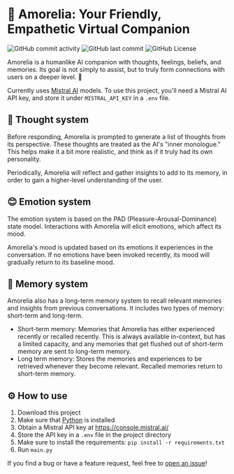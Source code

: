 # 💖 Amorelia: Your Friendly, Empathetic Virtual Companion

![GitHub commit activity](https://img.shields.io/github/commit-activity/m/fungamer2-2/HumanlikeAI)
![GitHub last commit](https://img.shields.io/github/last-commit/fungamer2-2/HumanlikeAI)
![GitHub License](https://img.shields.io/github/license/fungamer2-2/HumanlikeAI)


Amorelia is a humanlike AI companion with thoughts, feelings, beliefs, and memories. Its goal is not simply to assist, but to truly form connections with users on a deeper level. 💖

Currently uses [Mistral AI](https://mistral.ai) models. To use this project, you'll need a Mistral AI API key, and store it under `MISTRAL_API_KEY` in a `.env` file.

## 💭 Thought system

Before responding, Amorelia is prompted to generate a list of thoughts from its perspective. These thoughts are treated as the AI's "inner monologue." This helps make it a bit more realistic, and think as if it truly had its own personality.

Periodically, Amorelia will reflect and gather insights to add to its memory, in order to gain a higher-level understanding of the user.

## 😊 Emotion system

The emotion system is based on the PAD (Pleasure-Arousal-Dominance) state model. Interactions with Amorelia will elicit emotions, which affect its mood.

Amorelia's mood is updated based on its emotions it experiences in the conversation. If no emotions have been invoked recently, its mood will gradually return to its baseline mood.

## 📝 Memory system

Amorelia also has a long-term memory system to recall relevant memories and insights from previous conversations. It includes two types of memory: short-term and long-term.

- Short-term memory: Memories that Amorelia has either experienced recently or recalled recently. This is always available in-context, but has a limited capacity, and any memories that get flushed out of short-term memory are sent to long-term memory.
- Long term memory: Stores the memories and experiences to be retrieved whenever they become relevant. Recalled memories return to short-term memory.

## ⚙️ How to use

1. Download this project
2. Make sure that [Python](https://python.org) is installed
3. Obtain a Mistral API key at <https://console.mistral.ai/>
4. Store the API key in a `.env` file in the project directory
5. Make sure to install the requirements: `pip install -r requirements.txt` 
6. Run `main.py`

If you find a bug or have a feature request, feel free to [open an issue](https://github.com/fungamer2-2/HumanlikeAI/issues/new/choose)!
